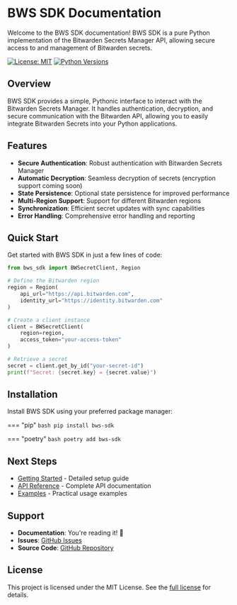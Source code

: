 # BWS SDK Documentation

Welcome to the BWS SDK documentation! BWS SDK is a pure Python implementation of the Bitwarden Secrets Manager API, allowing secure access to and management of Bitwarden secrets.

[![License: MIT](https://img.shields.io/badge/License-MIT-yellow.svg)](https://opensource.org/licenses/MIT)
[![Python Versions](https://img.shields.io/badge/python-3.13%2B-blue)](https://www.python.org/)

## Overview

BWS SDK provides a simple, Pythonic interface to interact with the Bitwarden Secrets Manager. It handles authentication, decryption, and secure communication with the Bitwarden API, allowing you to easily integrate Bitwarden Secrets into your Python applications.

## Features

- **Secure Authentication**: Robust authentication with Bitwarden Secrets Manager
- **Automatic Decryption**: Seamless decryption of secrets (encryption support coming soon)
- **State Persistence**: Optional state persistence for improved performance
- **Multi-Region Support**: Support for different Bitwarden regions
- **Synchronization**: Efficient secret updates with sync capabilities
- **Error Handling**: Comprehensive error handling and reporting

## Quick Start

Get started with BWS SDK in just a few lines of code:

```python
from bws_sdk import BWSecretClient, Region

# Define the Bitwarden region
region = Region(
    api_url="https://api.bitwarden.com",
    identity_url="https://identity.bitwarden.com"
)

# Create a client instance
client = BWSecretClient(
    region=region,
    access_token="your-access-token"
)

# Retrieve a secret
secret = client.get_by_id("your-secret-id")
print(f"Secret: {secret.key} = {secret.value}")
```

## Installation

Install BWS SDK using your preferred package manager:

=== "pip"
    ```bash
    pip install bws-sdk
    ```

=== "poetry"
    ```bash
    poetry add bws-sdk
    ```

## Next Steps

- [Getting Started](getting-started.md) - Detailed setup guide
- [API Reference](api/client.md) - Complete API documentation
- [Examples](examples.md) - Practical usage examples

## Support

- **Documentation**: You're reading it! 📖
- **Issues**: [GitHub Issues](https://github.com/Overengineers-Anonymous/bws-sdk/issues)
- **Source Code**: [GitHub Repository](https://github.com/Overengineers-Anonymous/bws-sdk)

## License

This project is licensed under the MIT License. See the [full license](https://github.com/Overengineers-Anonymous/bws-sdk/blob/main/LICENSE) for details.
